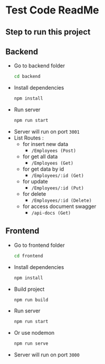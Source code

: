 # Test Code ReadMe

## Step to run this project

## Backend
- Go to backend folder
    ```bash
    cd backend
    ```
- Install dependencies
    ```bash
    npm install
    ```
- Run server
    ```bash
    npm run start
    ```
- Server will run on port `3001`
- List Routes :
  - for insert new data
    - `/Employees (Post)`
  - for get all data
    - `/Employees (Get)`
  - for get data by id
    - `/Employees/:id (Get)`
  - for update
    - `/Employees/:id (Put)`
  - for delete
    - `/Employees/:id (Delete)`
  - for access document swagger
    - `/api-docs (Get)`
  
## Frontend
- Go to frontend folder
    ```bash
    cd frontend
    ```
- Install dependencies
    ```bash
    npm install
    ```
- Build project
    ```bash
    npm run build
    ```
- Run server
    ```bash
    npm run start
    ```
- Or use nodemon
    ```bash
    npm run serve
    ```
- Server will run on port `3000`
